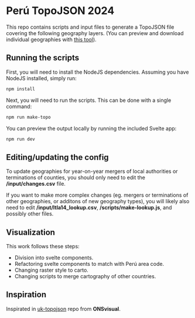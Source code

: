 # Perú TopoJSON 2024

This repo contains scripts and input files to generate a TopoJSON file covering the following geography layers. (You can preview and download individual geographies with [this tool](https://ccalobeto.github.io/latam-cartography/)).


## Running the scripts
First, you will need to install the NodeJS dependencies. Assuming you have NodeJS installed, simply run:

```bash
npm install
```

Next, you will need to run the scripts. This can be done with a single command:

```bash
npm run make-topo
```

You can preview the output locally by running the included Svelte app:

```bash
npm run dev
```

## Editing/updating the config

To update geographies for year-on-year mergers of local authorities or terminations of counties, you should only need to edit the **/input/changes.csv** file.

If you want to make more complex changes (eg. mergers or terminations of other geographies, or additons of new geography types), you will likely also need to edit **/input/ltla14_lookup.csv**, **/scripts/make-lookup.js**, and possibly other files.

## Visualization
This work follows these steps: 
- Division into svelte components.
- Refactoring svelte components to match with Perú area code.
- Changing raster style to carto. 
- Changing scripts to merge cartography of other countries.

## Inspiration
Inspirated in [uk-topojson](https://github.com/ONSvisual/uk-topojson) repo from **ONSvisual**.


